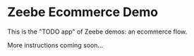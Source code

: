 # Zeebe Ecommerce Demo

This is the "TODO app" of Zeebe demos: an ecommerce flow.

More instructions coming soon...
